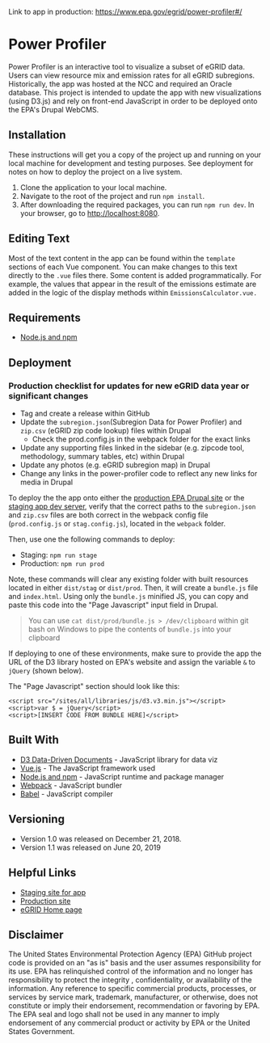 Link to app in production: https://www.epa.gov/egrid/power-profiler#/

# Power Profiler

Power Profiler is an interactive tool to visualize a subset of eGRID data. Users can view resource mix and emission rates for all eGRID subregions. Historically, the app was hosted at the NCC and required an Oracle database. This project is intended to update the app with new visualizations (using D3.js) and rely on front-end JavaScript in order to be deployed onto the EPA's Drupal WebCMS.

## Installation

These instructions will get you a copy of the project up and running on your local machine for development and testing purposes. See deployment for notes on how to deploy the project on a live system.

1. Clone the application to your local machine.
2. Navigate to the root of the project and run `npm install`.
3. After downloading the required packages, you can run `npm run dev`. In your browser, go to [http://localhost:8080](http://localhost:8080).

## Editing Text

Most of the text content in the app can be found within the `template` sections of each Vue component. You can make changes to this text directly to the `.vue` files there. Some content is added programmatically. For example, the values that appear in the result of the emissions estimate are added in the logic of the display methods within `EmissionsCalculator.vue.`

## Requirements

- [Node.js and npm](https://nodejs.org/en/)

## Deployment

### Production checklist for updates for new eGRID data year or significant changes

- Tag and create a release within GitHub
- Update the `subregion.json`(Subregion Data for Power Profiler) and `zip.csv` (eGRID zip code lookup) files within Drupal
  - Check the prod.config.js in the webpack folder for the exact links
- Update any supporting files linked in the sidebar (e.g. zipcode tool, methodology, summary tables, etc) within Drupal
- Update any photos (e.g. eGRID subregion map) in Drupal
- Change any links in the power-profiler code to reflect any new links for media in Drupal

To deploy the the app onto either the [production EPA Drupal site](https://beta.epa.gov) or the [staging app dev server](https://webcms.appdev.epa.gov), verify that the correct paths to the `subregion.json` and `zip.csv` files are both correct in the webpack config file (`prod.config.js` or `stag.config.js`), located in the `webpack` folder.

Then, use one the following commands to deploy:
- Staging: `npm run stage`
- Production: `npm run prod`

Note, these commands will clear any existing folder with built resources located in either `dist/stag` or `dist/prod`. Then, it will create a `bundle.js` file and `index.html`. Using only the `bundle.js` minified JS, you can copy and paste this code into the "Page Javascript" input field in Drupal. 
> You can use `cat dist/prod/bundle.js > /dev/clipboard` within git bash on Windows to pipe the contents of `bundle.js` into your clipboard

If deploying to one of these environments, make sure to provide the app the URL of the D3 library hosted on EPA's website and assign the variable `&` to `jQuery` (shown below).

The "Page Javascript" section should look like this:
```
<script src="/sites/all/libraries/js/d3.v3.min.js"></script>
<script>var $ = jQuery</script>
<script>[INSERT CODE FROM BUNDLE HERE]</script>
```

## Built With

* [D3 Data-Driven Documents](https://d3js.org) - JavaScript library for data viz
* [Vue.js](https://vuejs.org/) - The JavaScript framework used
* [Node.js and npm](https://nodejs.org/en/) - JavaScript runtime and package manager
* [Webpack](https://webpack.js.org/) - JavaScript bundler
* [Babel](https://babeljs.io/) - JavaScript compiler

## Versioning

- Version 1.0 was released on December 21, 2018.
- Version 1.1 was released on June 20, 2019

## Helpful Links
- [Staging site for app](https://webcms.appdev.epa.gov)
- [Production site](https://www.epa.gov/egrid/power-profiler#/)
- [eGRID Home page](https://www.epa.gov/egrid)

## Disclaimer
The United States Environmental Protection Agency (EPA) GitHub project code is provided on an "as is" basis and the user assumes responsibility for its use. EPA has relinquished control of the information and no longer has responsibility to protect the integrity , confidentiality, or availability of the information. Any reference to specific commercial products, processes, or services by service mark, trademark, manufacturer, or otherwise, does not constitute or imply their endorsement, recommendation or favoring by EPA. The EPA seal and logo shall not be used in any manner to imply endorsement of any commercial product or activity by EPA or the United States Government.
